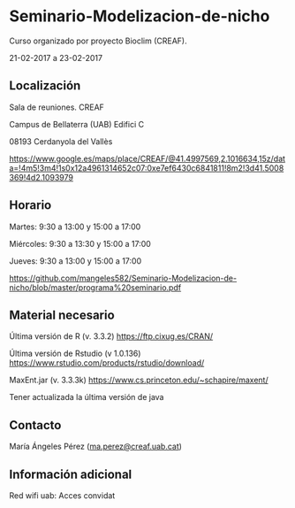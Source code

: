 # Seminario-Modelizacion-de-nicho

Curso organizado por proyecto Bioclim (CREAF).

21-02-2017 a 23-02-2017

## Localización

Sala de reuniones. CREAF

Campus de Bellaterra (UAB) Edifici C

08193 Cerdanyola del Vallès

https://www.google.es/maps/place/CREAF/@41.4997569,2.1016634,15z/data=!4m5!3m4!1s0x12a4961314652c07:0xe7ef6430c6841811!8m2!3d41.5008369!4d2.1093979

## Horario

Martes: 9:30 a 13:00 y 15:00 a 17:00

Miércoles: 9:30 a 13:30 y 15:00 a 17:00

Jueves: 9:30 a 13:00 y 15:00 a 17:00

https://github.com/mangeles582/Seminario-Modelizacion-de-nicho/blob/master/programa%20seminario.pdf

## Material necesario

Última versión de R (v. 3.3.2) https://ftp.cixug.es/CRAN/

Última versión de Rstudio (v 1.0.136) https://www.rstudio.com/products/rstudio/download/

MaxEnt.jar (v. 3.3.3k) https://www.cs.princeton.edu/~schapire/maxent/

Tener actualizada la última versión de java

## Contacto

María Ángeles Pérez (ma.perez@creaf.uab.cat)

## Información adicional

Red wifi uab: Acces convidat

